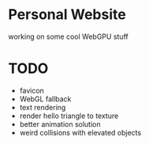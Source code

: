 # Personal Website

working on some cool WebGPU stuff

# TODO
- favicon
- WebGL fallback
- text rendering
- render hello triangle to texture
- better animation solution
- weird collisions with elevated objects